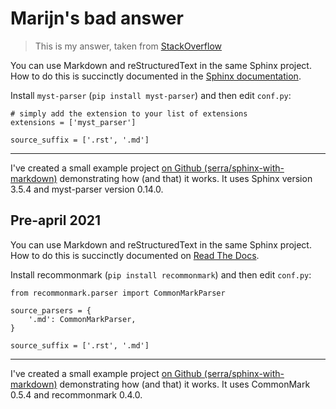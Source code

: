 # Marijn's bad answer

> This is my answer, taken from [StackOverflow](http://stackoverflow.com/a/33797841/322283)

You can use Markdown and reStructuredText in the same Sphinx project. 
How to do this is succinctly documented in the [Sphinx documentation]. 

Install `myst-parser` (`pip install myst-parser`) and then edit `conf.py`:

    # simply add the extension to your list of extensions
    extensions = ['myst_parser']
    
    source_suffix = ['.rst', '.md']

---

I've created a small example project [on Github (serra/sphinx-with-markdown)](https://github.com/serra/sphinx-with-markdown) demonstrating how (and that) it works. It uses Sphinx version 3.5.4 and myst-parser version 0.14.0.


 [Sphinx documentation]: https://www.sphinx-doc.org/en/master/usage/markdown.html


## Pre-april 2021 

You can use Markdown and reStructuredText in the same Sphinx project. How to do this is succinctly documented on [Read The Docs]. 

Install recommonmark (`pip install recommonmark`) and then edit `conf.py`:

    from recommonmark.parser import CommonMarkParser
    
    source_parsers = {
        '.md': CommonMarkParser,
    }
    
    source_suffix = ['.rst', '.md']

---

I've created a small example project [on Github (serra/sphinx-with-markdown)](https://github.com/serra/sphinx-with-markdown) demonstrating how (and that) it works. It uses CommonMark 0.5.4 and recommonmark 0.4.0.


 [Read The Docs]: http://docs.readthedocs.org/en/latest/getting_started.html#in-markdown
 [beni]: http://stackoverflow.com/a/2487862/322283